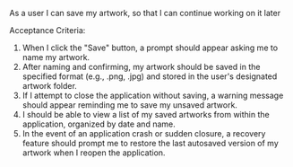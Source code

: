 As a user I can save my artwork, so that I can continue working on it later

Acceptance Criteria:

1. When I click the "Save" button, a prompt should appear asking me to name my artwork.
2. After naming and confirming, my artwork should be saved in the specified format (e.g., .png, .jpg) and stored in the user's designated artwork folder.
3. If I attempt to close the application without saving, a warning message should appear reminding me to save my unsaved artwork.
4. I should be able to view a list of my saved artworks from within the application, organized by date and name.
5. In the event of an application crash or sudden closure, a recovery feature should prompt me to restore the last autosaved version of my artwork when I reopen the application.
